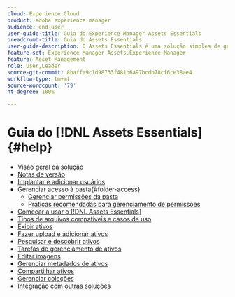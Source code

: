 ```yaml
---
cloud: Experience Cloud
product: adobe experience manager
audience: end-user
user-guide-title: Guia do Experience Manager Assets Essentials
breadcrumb-title: Guia do Assets Essentials
user-guide-description: O Assets Essentials é uma solução simples de gerenciamento de ativos que funciona em outros aplicativos da Experience Cloud.
feature-set: Experience Manager Assets,Experience Manager
feature: Asset Management
role: User,Leader
source-git-commit: 8baffa9c1d98733f481b6a97bcdb78cf6ce38ae4
workflow-type: tm+mt
source-wordcount: '79'
ht-degree: 100%

---
```



# Guia do [!DNL Assets Essentials] {#help}

+ [Visão geral da solução](introduction.md)
+ [Notas de versão](release-notes.md)
+ [Implantar e adicionar usuários](deploy-administer.md)
+ Gerenciar acesso à pasta{#folder-access}
   + [Gerenciar permissões da pasta](manage-permissions.md)
   + [Práticas recomendadas para gerenciamento de permissões](permission-management-best-practices.md)
+ [Começar a usar o  [!DNL Assets Essentials]](get-started.md)
+ [Tipos de arquivos compatíveis e casos de uso](supported-file-formats.md)
+ [Exibir ativos](navigate-view.md)
+ [Fazer upload e adicionar ativos](add-delete.md)
+ [Pesquisar e descobrir ativos](search.md)
+ [Tarefas de gerenciamento de ativos](manage-organize.md)
+ [Editar imagens](edit-images.md)
+ [Gerenciar metadados de ativos](metadata.md)
+ [Compartilhar ativos](share-links-for-assets.md)
+ [Gerenciar coleções](manage-collections.md)
+ [Integração com outras soluções](integration.md)
